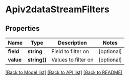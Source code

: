 # Apiv2dataStreamFilters

## Properties
Name | Type | Description | Notes
------------ | ------------- | ------------- | -------------
**field** | **string** | Field to filter on | [optional] 
**value** | **string[]** | Values to filter on | [optional] 

[[Back to Model list]](../../README.md#documentation-for-models) [[Back to API list]](../../README.md#documentation-for-api-endpoints) [[Back to README]](../../README.md)

